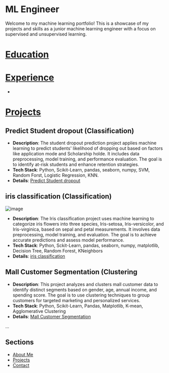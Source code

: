 # ML Engineer 

Welcome to my machine learning portfolio! This is a showcase of my projects and skills as a junior machine learning engineer with a focus on supervised and unsupervised learning.

# **<u>Education</u>**

# **<u>Experience</u>**
- 

# **<u>Projects</u>**
## **Predict Student dropout (Classification)**
   - **Description**: The student dropout prediction project applies machine learning to predict students' likelihood of dropping out based on factors like application mode and Scholarship holde. It includes data preprocessing, model training, and performance evaluation. The goal is to identify at-risk students and enhance retention strategies.
   - **Tech Stack**: Python, Scikit-Learn, pandas, seaborn, numpy, SVM, Random Forst, Logistic Regression, KNN.
   - **Details**: [Predict Student dropout][Student-dropout]
     
## **iris classification (Classification)**           
   ![image](https://github.com/user-attachments/assets/5d36a6e6-b2a2-4d14-a003-3ab9fc07754f)
   - **Description**: The Iris classification project uses machine learning to categorize iris flowers into three species, Iris-setosa, Iris-versicolor, and Iris-virginica, based on sepal and petal measurements. It involves data preprocessing, model training, and evaluation. The goal is to achieve accurate predictions and assess model performance.
   - **Tech Stack**: Python, Sckit-Learn, pandas, seaborn, numpy, matplotlib, Decision Tree, Random Forest, KNeighbors
   - **Details**: [iris classification][iris-classification]
     
## **Mall Customer Segmentation (Clustering**
   - **Description**: This project analyzes and clusters mall customer data to identify distinct segments based on gender, age, annual income, and spending score. The goal is to use clustering techniques to group customers for targeted marketing and   personalized services.
   - **Tech Stack**: Python, Scikit-Learn, Pandas, Matplotlib, K-mean, Agglomerative Clustering
   - **Details**: [Mall Customer Segmentation][mall-segmentation]

   ...

[mall-segmentation]: https://github.com/MohamedAhmed35/portfolio/blob/main/projects/ML%20projects/Unsupervised/Mall_customer_segmentation.ipynb
[Student-dropout]: https://github.com/MohamedAhmed35/portfolio/blob/main/projects/ML%20projects/Supervised/Classification/Predict_student_dropout.ipynb
[iris-classification]: https://github.com/MohamedAhmed35/portfolio/blob/main/projects/ML%20projects/Supervised/Classification/iris%20classification.ipynb

## Sections
- [About Me](about.md)
- [Projects](projects.md)
- [Contact](contact.md)
